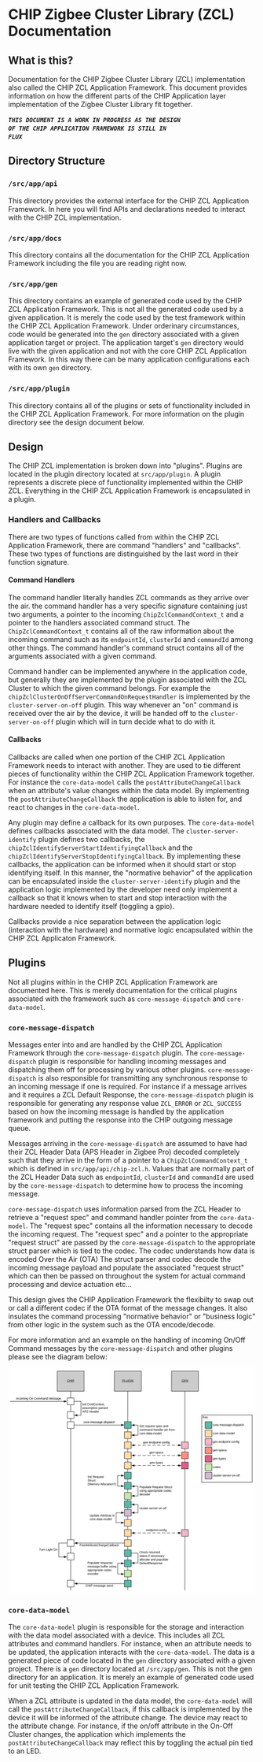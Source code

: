 # CHIP Zigbee Cluster Library (ZCL) Documentation

## What is this?

Documentation for the CHIP Zigbee Cluster Library (ZCL) implementation also
called the CHIP ZCL Application Framework. This document provides information on
how the different parts of the CHIP Application layer implementation of the
Zigbee Cluster Library fit together.

**_<code>THIS DOCUMENT IS A WORK IN PROGRESS AS THE DESIGN OF THE CHIP
APPLICATION FRAMEWORK IS STILL IN FLUX</code>_**

## Directory Structure

### <code>/src/app/api</code>

This directory provides the external interface for the CHIP ZCL Application
Framework. In here you will find APIs and declarations needed to interact with
the CHIP ZCL implementation.

### <code>/src/app/docs</code>

This directory contains all the documentation for the CHIP ZCL Application
Framework including the file you are reading right now.

### <code>/src/app/gen</code>

This directory contains an example of generated code used by the CHIP ZCL
Application Framework. This is not all the generated code used by a given
application. It is merely the code used by the test framework within the CHIP
ZCL Application Framework. Under orderinary circumstances, code would be
generated into the <code>gen</code> directory associated with a given
application target or project. The application target's <code>gen</code>
directory would live with the given application and not with the core CHIP ZCL
Application Framework. In this way there can be many application configurations
each with its own <code>gen</code> directory.

### <code>/src/app/plugin</code>

This directory contains all of the plugins or sets of functionality included in
the CHIP ZCL Application Framework. For more information on the plugin directory
see the design document below.

## Design

The CHIP ZCL implementation is broken down into "plugins". Plugins are located
in the plugin directory located at <code>src/app/plugin</code>. A plugin
represents a discrete piece of functionality implemented within the CHIP ZCL.
Everything in the CHIP ZCL Application Framework is encapsulated in a plugin.

### Handlers and Callbacks

There are two types of functions called from within the CHIP ZCL Application
Framework, there are command "handlers" and "callbacks". These two types of
functions are distinguished by the last word in their function signature.

#### Command Handlers

The command handler literally handles ZCL commands as they arrive over the air.
the command handler has a very specific signature containing just two arguments,
a pointer to the incoming <code>ChipZclCommandContext_t</code> and a pointer to
the handlers associated command struct. The <code>ChipZclCommandContext_t</code>
contains all of the raw information about the incoming command such as its
<code>endpointId</code>, <code>clusterId</code> and <code>commandId</code> among
other things. The command handler's command struct contains all of the arguments
associated with a given command.

Command handler can be implemented anywhere in the application code, but
generally they are implemented by the plugin associated with the ZCL Cluster to
which the given command belongs. For example the
<code>chipZclClusterOnOffServerCommandOnRequestHandler</code> is implemented by
the <code>cluster-server-on-off</code> plugin. This way whenever an "on" command
is received over the air by the device, it will be handed off to the
<code>cluster-server-on-off</code> plugin which will in turn decide what to do
with it.

#### Callbacks

Callbacks are called when one portion of the CHIP ZCL Application Framework
needs to interact with another. They are used to tie different pieces of
functionality within the CHIP ZCL Application Framework together. For instance
the <code>core-data-model</code> calls the
<code>postAttributeChangeCallback</code> when an attribute's value changes
within the data model. By implementing the
<code>postAttributeChangeCallback</code> the application is able to listen for,
and react to changes in the <code>core-data-model</code>.

Any plugin may define a callback for its own purposes. The
<code>core-data-model</code> defines callbacks associated with the data model.
The <code>cluster-server-identify</code> plugin defines two callbacks, the
<code>chipZclIdentifyServerStartIdentifyingCallback</code> and the
<code>chipZclIdentifyServerStopIdentifyingCallback</code>. By implementing these
callbacks, the application can be informed when it should start or stop
identifying itself. In this manner, the "normative behavior" of the application
can be encapsulated inside the <code>cluster-server-identify</code> plugin and
the application logic implemented by the developer need only implement a
callback so that it knows when to start and stop interaction with the hardware
needed to identify itself (toggling a gpio).

Callbacks provide a nice separation between the application logic (interaction
with the hardware) and normative logic encapsulated within the CHIP ZCL
Applicaton Framework.

## Plugins

Not all plugins within in the CHIP ZCL Application Framework are documented
here. This is merely documentation for the critical plugins associated with the
framework such as <code>core-message-dispatch</code> and
<code>core-data-model</code>.

### <code>core-message-dispatch</code>

Messages enter into and are handled by the CHIP ZCL Application Framework
through the <code>core-message-dispatch</code> plugin. The
<code>core-message-dispatch</code> plugin is responsible for handling incoming
messages and dispatching them off for processing by various other plugins.
<code>core-message-dispatch</code> is also responsible for transmitting any
synchronous response to an incoming message if one is required. For instance if
a message arrives and it requires a ZCL Default Response, the
<code>core-message-dispatch</code> plugin is responsible for generating any
response value <code>ZCL_ERROR</code> or <code>ZCL_SUCCESS</code> based on how
the incoming message is handled by the application framework and putting the
response into the CHIP outgoing message queue.

Messages arriving in the <code>core-message-dispatch</code> are assumed to have
had their ZCL Header Data (APS Header in Zigbee Pro) decoded completely such that they arrive in the form of a
pointer to a <code>ChipZclCommandContext_t</code> which is defined in
<code>src/app/api/chip-zcl.h</code>. Values that are normally part of the ZCL Header Data such as <code>endpointId</code>, <code>clusterId</code> and
<code>commandId</code> are used by the <code>core-message-dispatch</code> to
determine how to process the incoming message.

<code>core-message-dispatch</code> uses information parsed from the ZCL Header
to retrieve a "request spec" and command handler pointer from the
<code>core-data-model</code>. The "request spec" contains all the information
necessary to decode the incoming request. The "request spec" and a pointer to
the appropriate "request struct" are passed by the
<code>core-message-dispatch</code> to the appropriate struct parser which is tied to the codec. The codec understands how data is encoded Over the Air (OTA) The struct parser and codec decode
the incoming message payload and populate the associated "request struct" which
can then be passed on throughout the system for actual command processing and
device actuation etc...

This design gives the CHIP Application Framework the flexibilty to swap out or call a different codec if the OTA format of the message changes. It also insulates the command processing "normative behavior" or "business logic" from other logic in the system such as the OTA encode/decode.

For more information and an example on the handling of incoming On/Off Command
messages by the <code>core-message-dispatch</code> and other plugins please see
the diagram below:

![CHIP ZCL Message Flow for On Command](chip-zcl-msg-flow-on-command.svg
)

### <code>core-data-model</code>

The <code>core-data-model</code> plugin is responsible for the storage and
interaction with the data model associated with a device. This includes all ZCL
attributes and command handlers. For instance, when an attribute needs to be
updated, the application interacts with the <code>core-data-model</code>. The
data is a generated piece of code located in the <code>gen</code>
directory associated with a given project. There is a <code>gen</code> directory
located at <code>/src/app/gen</code>. This is not the gen directory for an
application. It is merely an example of generated code used for unit testing the
CHIP ZCL Application Framework.

When a ZCL attribute is updated in the data model, the
<code>core-data-model</code> will call the
<code>postAttributeChangeCallback</code>, if this callback is implemented by the
device it will be informed of the attribute change. The device may react to the
attribute change. For instance, if the on/off attribute in the On-Off Cluster
changes, the application which implements the
<code>postAttributeChangeCallback</code> may reflect this by toggling the actual
pin tied to an LED.
